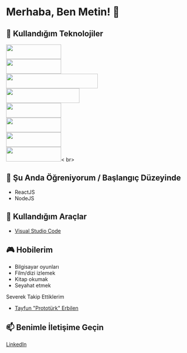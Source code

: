 # Merhaba, Ben Metin! 👋

## 🚀 Kullandığım Teknolojiler

<img src="https://img.shields.io/badge/HTML-5-orange?style=flat&logo=html5" width="150" height="40"> <br>
<img src="https://img.shields.io/badge/CSS-3-blue?style=flat&logo=css3" width="150" height="40"> <br>
<img src="https://img.shields.io/badge/Tailwind%20CSS-Latest-blue?style=flat&logo=tailwind-css" width="250" height="40"> <br>
<img src="https://img.shields.io/badge/JavaScript-ES6+-yellow?style=flat&logo=javascript" width="200" height="40"> <br>
<img src="https://img.shields.io/badge/React-Latest-blue?style=flat&logo=react" width="150" height="40"> <br>
<img src="https://img.shields.io/badge/Node.js-Latest-green?style=flat&logo=node.js" width="150" height="40"> <br>
<img src="https://img.shields.io/badge/MongoDB-Latest-green?style=flat&logo=mongodb" width="150" height="40"> <br>
<img src="https://img.shields.io/badge/VSCode-Latest-blue?style=flat&logo=visual-studio-code" width="150" height="40">< br>

## 🌱 Şu Anda Öğreniyorum / Başlangıç Düzeyinde 

- ReactJS
- NodeJS

## 🔧 Kullandığım Araçlar

- [Visual Studio Code](https://code.visualstudio.com/)

## 🎮 Hobilerim

- Bilgisayar oyunları
- Film/dizi izlemek
- Kitap okumak
- Seyahat etmek

Severek Takip Ettiklerim
- [Tayfun "Prototürk" Erbilen](https://github.com/tayfunerbilen)

## 📫 Benimle İletişime Geçin

[LinkedIn](https://www.linkedin.com/in/nuh-metin-karabulut-73441b265/)

